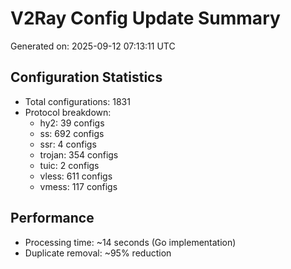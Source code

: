 # V2Ray Config Update Summary
Generated on: 2025-09-12 07:13:11 UTC

## Configuration Statistics
- Total configurations: 1831
- Protocol breakdown:
  - hy2: 39 configs
  - ss: 692 configs
  - ssr: 4 configs
  - trojan: 354 configs
  - tuic: 2 configs
  - vless: 611 configs
  - vmess: 117 configs

## Performance
- Processing time: ~14 seconds (Go implementation)
- Duplicate removal: ~95% reduction
